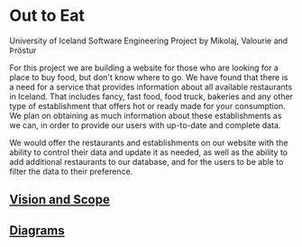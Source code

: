 # Out to Eat 

University of Iceland Software Engineering Project by Mikolaj, Valourie and Þröstur 
  
For this project we are building a website for those who are looking for a place to buy food, but don't know where to go. 
We have found that there is a need for a service that provides information about all available restaurants in Iceland. That includes fancy, fast food, food truck, bakeries and any other type of establishment that offers hot or ready made for your consumption. 
We plan on obtaining as much information about these establishments as we can, in order to provide our users with up-to-date and complete data. 

We would offer the restaurants and establishments on our website with the ability to control their data and update it as needed, as well as the ability to add additional restaurants to our database, and for the users to be able to filter the data to their preference. 

## [Vision and Scope](https://docs.google.com/document/d/e/2PACX-1vSA0KG4AtFpsrqkOSmcTxMKRO9WtAfEsuu06lS0wgpEPFL5RoC_ziJmc_8tOJFuPqEfVAC5rjI7UWpO/pub)

## [Diagrams](https://viewer.diagrams.net/?highlight=0000ff&edit=_blank&layers=1&nav=1&title=Verkefni%202#Uhttps%3A%2F%2Fdrive.google.com%2Fuc%3Fid%3D17e2fS_mkV4Q6fI9me-lGXkqkub6Kmd7A%26export%3Ddownload)

